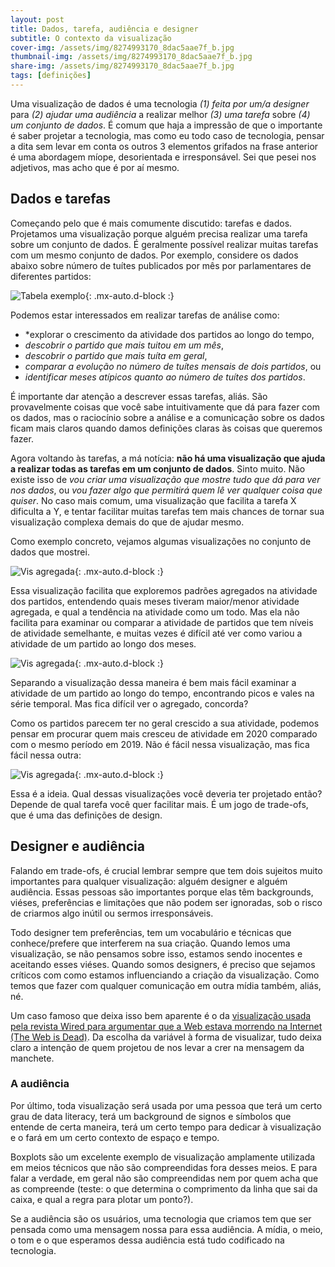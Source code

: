 ```yaml
---
layout: post
title: Dados, tarefa, audiência e designer
subtitle: O contexto da visualização
cover-img: /assets/img/8274993170_8dac5aae7f_b.jpg
thumbnail-img: /assets/img/8274993170_8dac5aae7f_b.jpg
share-img: /assets/img/8274993170_8dac5aae7f_b.jpg
tags: [definições]
---
```


Uma visualização de dados é uma tecnologia *(1) feita por um/a designer* para *(2) ajudar uma audiência* a realizar melhor *(3) uma tarefa* sobre *(4) um conjunto de dados*. É comum que haja a impressão de que o importante é saber projetar a tecnologia, mas como eu todo caso de tecnologia, pensar a dita sem levar em conta os outros 3 elementos grifados na frase anterior é uma abordagem míope, desorientada e irresponsável. Sei que pesei nos adjetivos, mas acho que é por aí mesmo.

## Dados e tarefas

Começando pelo que é mais comumente discutido: tarefas e dados. Projetamos uma visualização porque alguém precisa realizar uma tarefa sobre um conjunto de dados. É geralmente possível realizar muitas tarefas com um mesmo conjunto de dados. Por exemplo, considere os dados abaixo sobre número de tuítes publicados por mês por parlamentares de diferentes partidos:

![Tabela exemplo](/vis-ppgcc/assets/img/contexto/exemplo-dados.png){: .mx-auto.d-block :}

Podemos estar interessados em realizar tarefas de análise como:
  * *explorar o crescimento da atividade dos partidos ao longo do tempo,
  * *descobrir o partido que mais tuitou em um mês*,
  * *descobrir o partido que mais tuíta em geral*,
  * *comparar a evolução no número de tuítes mensais de dois partidos*, ou
  * *identificar meses atípicos quanto ao número de tuítes dos partidos*.

É importante dar atenção a descrever essas tarefas, aliás. São provavelmente coisas que você sabe intuitivamente que dá para fazer com os dados, mas o raciocínio sobre a análise e a comunicação sobre os dados ficam mais claros quando damos definições claras às coisas que queremos fazer.

Agora voltando às tarefas, a má notícia: **não há uma visualização que ajuda a realizar todas as tarefas em um conjunto de dados**. Sinto muito. Não existe isso de *vou criar uma visualização que mostre tudo que dá para ver nos dados*, ou *vou fazer algo que permitirá quem lê ver qualquer coisa que quiser*. No caso mais comum, uma visualização que facilita a tarefa X dificulta a Y, e tentar facilitar muitas tarefas tem mais chances de tornar sua visualização complexa demais do que de ajudar mesmo.

Como exemplo concreto, vejamos algumas visualizações no conjunto de dados que mostrei.

![Vis agregada](/vis-ppgcc/assets/img/contexto/areas1.png){: .mx-auto.d-block :}

Essa visualização facilita que exploremos padrões agregados na atividade dos partidos, entendendo quais meses tiveram maior/menor atividade agregada, e qual a tendência na atividade como um todo. Mas ela não facilita para examinar ou comparar a atividade de partidos que tem níveis de atividade semelhante, e muitas vezes é difícil até ver como variou a atividade de um partido ao longo dos meses.

![Vis agregada](/vis-ppgcc/assets/img/contexto/linhas2-2.png){: .mx-auto.d-block :}

Separando a visualização dessa maneira é bem mais fácil examinar a atividade de um partido ao longo do tempo, encontrando picos e vales na série temporal. Mas fica difícil ver o agregado, concorda?

Como os partidos parecem ter no geral crescido a sua atividade, podemos pensar em procurar quem mais cresceu de atividade em 2020 comparado com o mesmo período em 2019. Não é fácil nessa visualização, mas fica fácil nessa outra:

![Vis agregada](/vis-ppgcc/assets/img/contexto/linhas2-3.png){: .mx-auto.d-block :}

Essa é a ideia. Qual dessas visualizações você deveria ter projetado então? Depende de qual tarefa você quer facilitar mais. É um jogo de trade-ofs, que é uma das definições de design.

## Designer e audiência

Falando em trade-ofs, é crucial lembrar sempre que tem dois sujeitos muito importantes para qualquer visualização: alguém designer e alguém audiência. Essas pessoas são importantes porque elas têm backgrounds, viéses, preferências e limitações que não podem ser ignoradas, sob o risco de criarmos algo inútil ou sermos irresponsáveis.

Todo designer tem preferências, tem um vocabulário e técnicas que conhece/prefere que interferem na sua criação. Quando lemos uma visualização, se não pensamos sobre isso, estamos sendo inocentes e aceitando esses viéses. Quando somos designers, é preciso que sejamos críticos com como estamos influenciando a criação da visualização. Como temos que fazer com qualquer comunicação em outra mídia também, aliás, né.

Um caso famoso que deixa isso bem aparente é o da [visualização usada pela revista Wired para argumentar que a Web estava morrendo na Internet (The Web is Dead)](https://boingboing.net/2010/08/17/is-the-web-really-de.html). Da escolha da variável à forma de visualizar, tudo deixa claro a intenção de quem projetou de nos levar a crer na mensagem da manchete.

### A audiência

Por último, toda visualização será usada por uma pessoa que terá um certo grau de data literacy, terá um background de signos e símbolos que entende de certa maneira, terá um certo tempo para dedicar à visualização e o fará em um certo contexto de espaço e tempo.

Boxplots são um excelente exemplo de visualização amplamente utilizada em meios técnicos que não são compreendidas fora desses meios. E para falar a verdade, em geral não são compreendidas nem por quem acha que as compreende (teste: o que determina o comprimento da linha que sai da caixa, e qual a regra para plotar um ponto?).

Se a audiência são os usuários, uma tecnologia que criamos tem que ser pensada como uma mensagem nossa para essa audiência. A mídia, o meio, o tom e o que esperamos dessa audiência está tudo codificado na tecnologia.
